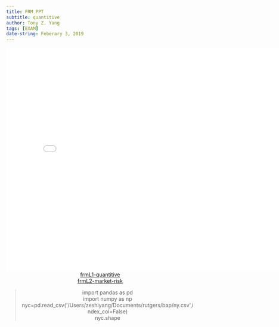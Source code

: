 ```yaml
---
title: FRM PPT
subtitle: quantitive
author: Tony Z. Yang
tags: [EXAM]
date-string: Feberary 3, 2019
---
```

<script type="text/javascript">
loopy()
function loopy() {
var sWord =""
while (sWord != "123") {//初始密码123 
sWord = prompt("Please input THE access code!")
}
alert("Welcome！")
}
</script>

<center>
   <embed src="/images/frmL1-quantitive.pdf" width="800" height="600">
</embed>
</br>
<a href="/images/frmL1-quantitive.pdf">frmL1-quantitive</a><br>
<a href="/images/1.market-risk.pdf">frmL2-market-risk</a>
<blockquote>
  <p>
import pandas as pd <br/>
import numpy as np <br/>
nyc=pd.read_csv('/Users/zeshiyang/Documents/rutgers/bap/ny.csv',index_col=False)<br/>
nyc.shape</p>
</blockquote>


